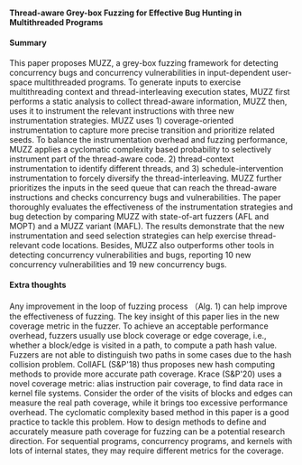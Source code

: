 #### Thread-aware Grey-box Fuzzing for Effective Bug Hunting in Multithreaded Programs

#### Summary

This paper proposes MUZZ, a grey-box fuzzing framework for detecting concurrency bugs and concurrency vulnerabilities in input-dependent user-space multithreaded programs. To generate inputs to exercise multithreading context and thread-interleaving execution states, MUZZ first performs a static analysis to collect thread-aware information, MUZZ then, uses it to instrument the relevant instructions with three new instrumentation strategies. MUZZ uses 1) coverage-oriented instrumentation to capture more precise transition and prioritize related seeds. To balance the instrumentation overhead and fuzzing performance, MUZZ applies a cyclomatic complexity based probability to selectively instrument part of the thread-aware code. 2) thread-context instrumentation to identify different threads, and 3) schedule-intervention instrumentation to forcely diversify the thread-interleaving. MUZZ further prioritizes the inputs in the seed queue that can reach the thread-aware instructions and checks concurrency bugs and vulnerabilities. The paper thoroughly evaluates the effectiveness of the instrumentation strategies and bug detection by comparing MUZZ with state-of-art fuzzers (AFL and MOPT) and a MUZZ variant (MAFL). The results demonstrate that the new instrumentation and seed selection strategies can help exercise thread-relevant code locations. Besides, MUZZ also outperforms other tools in detecting concurrency vulnerabilities and bugs, reporting 10 new concurrency vulnerabilities and 19 new concurrency bugs.

#### Extra thoughts

Any improvement in the loop of fuzzing process （Alg. 1) can help improve the effectiveness of fuzzing. The key insight of this paper lies in the new coverage metric in the fuzzer. To achieve an acceptable performance overhead, fuzzers usually use block coverage or edge coverage, i.e., whether a block/edge is visited in a path, to compute a path hash value. Fuzzers are not able to distinguish two paths in some cases due to the hash collision problem. CollAFL (S&P'18) thus proposes new hash computing methods to provide more accurate path coverage. Krace (S&P'20) uses a novel coverage metric: alias instruction pair coverage, to find data race in kernel file systems. Consider the order of the visits of blocks and edges can measure the real path coverage, while it brings too excessive performance overhead. The cyclomatic complexity based method in this paper is a good practice to tackle this problem. How to design methods to define and accurately measure path coverage for fuzzing can be a potential research direction. For sequential programs, concurrency programs, and kernels with lots of internal states, they may require different metrics for the coverage. 
